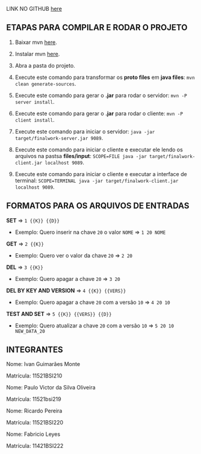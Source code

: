 LINK NO GITHUB [here](https://github.com/sd-ufu/final-work.git)

ETAPAS PARA COMPILAR E RODAR O PROJETO
---------

1) Baixar mvn [here](https://maven.apache.org/download.cgi).

2) Instalar mvn [here](https://maven.apache.org/install).

3) Abra a pasta do projeto.

4) Execute este comando para transformar os **proto files** em **java files**: `mvn clean generate-sources`.

5) Execute este comando para gerar o **.jar** para rodar o servidor: `mvn -P server install`.

6) Execute este comando para gerar o **.jar** para rodar o cliente: `mvn -P client install`.

7) Execute este comando para iniciar o servidor: `java -jar target/finalwork-server.jar 9089`.

8) Execute este comando para iniciar o cliente e executar ele lendo os arquivos na pastsa **files/input**: `SCOPE=FILE java -jar target/finalwork-client.jar localhost 9089`.

8) Execute este comando para iniciar o cliente e executar a interface de terminal: `SCOPE=TERMINAL java -jar target/finalwork-client.jar localhost 9089`.


FORMATOS PARA OS ARQUIVOS DE ENTRADAS
---------
**SET** => `1 {{K}} {{D}}`
* Exemplo: Quero inserir na chave `20` o valor `NOME` => `1 20 NOME`

**GET** => `2 {{K}}`
* Exemplo: Quero ver o valor da chave `20` => `2 20`

**DEL** => `3 {{K}}`
* Exemplo: Quero apagar a chave `20` => `3 20`

**DEL BY KEY AND VERSION** => `4 {{K}} {{VERS}}`
* Exemplo: Quero apagar a chave `20` com a versão `10` => `4 20 10`

**TEST AND SET** => `5 {{K}} {{VERS}} {{D}}`
* Exemplo: Quero atualizar a chave `20` com a versão `10` => `5 20 10 NEW_DATA_20`


INTEGRANTES
---------
Nome: Ivan Guimarães Monte

Matrícula: 11521BSI210


Nome: Paulo Victor da Silva Oliveira

Matrícula: 11521bsi219


Nome: Ricardo Pereira

Matrícula: 11521BSI220


Nome: Fabricio Leyes

Matrícula: 11421BSI222